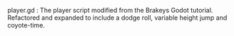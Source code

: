player.gd : The player script modified from the Brakeys Godot tutorial. Refactored and expanded to include a dodge roll, variable height jump and coyote-time.
